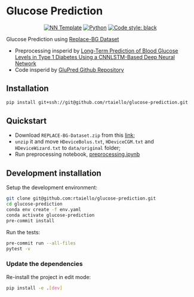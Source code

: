 # Glucose Prediction

<p align="center">
    <a href="https://github.com/grok-ai/nn-template"><img alt="NN Template" src="https://shields.io/badge/nn--template-0.4.0-emerald?style=flat&labelColor=gray"></a>
    <a href="https://www.python.org/downloads/"><img alt="Python" src="https://img.shields.io/badge/python-3.8-blue.svg"></a>
    <a href="https://black.readthedocs.io/en/stable/"><img alt="Code style: black" src="https://img.shields.io/badge/code%20style-black-000000.svg"></a>
</p>

Glucose Prediction using [Replace-BG Dataset](https://www.ncbi.nlm.nih.gov/pmc/articles/PMC5864100/pdf/dc162482.pdf) <br>
- Preprocessing insperid by [Long-Term Prediction of Blood Glucose
 Levels in Type 1 Diabetes Using a CNNLSTM-Based Deep Neural Network](https://www.ncbi.nlm.nih.gov/pmc/articles/PMC10658677/pdf/10.1177_19322968221092785.pdf)
- Code insperid by [GluPred Github Repository](https://github.com/r-cui/GluPred)

## Installation

```bash
pip install git+ssh://git@github.com/rtaiello/glucose-prediction.git
```


## Quickstart

- Download `REPLACE-BG-Dataset.zip` from this [link](https://public.jaeb.org/datasets/diabetes);
- `unzip` it and move `HDeviceBolus.txt`, `HDeviceCGM.txt` and `HDeviceWizard.txt` to `data/original` folder;
- Run preprocessing notebook, [preprocessing.ipynb](https://github.com/rtaiello/glucose-prediction/blob/main/src/glucose_prediction/preprocessing.ipynb)

## Development installation

Setup the development environment:

```bash
git clone git@github.com:rtaiello/glucose-prediction.git
cd glucose-prediction
conda env create -f env.yaml
conda activate glucose-prediction
pre-commit install
```

Run the tests:

```bash
pre-commit run --all-files
pytest -v
```


### Update the dependencies

Re-install the project in edit mode:

```bash
pip install -e .[dev]
```
